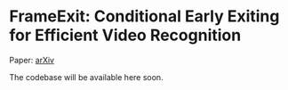 # FrameExit: Conditional Early Exiting for Efficient Video Recognition
Paper: [arXiv](https://arxiv.org/abs/2104.13400)
 
The codebase will be available here soon.
